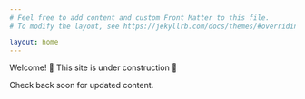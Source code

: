```yaml
---
# Feel free to add content and custom Front Matter to this file.
# To modify the layout, see https://jekyllrb.com/docs/themes/#overriding-theme-defaults

layout: home
---
```



Welcome! 🚧 This site is under construction 🚧

Check back soon for updated content.